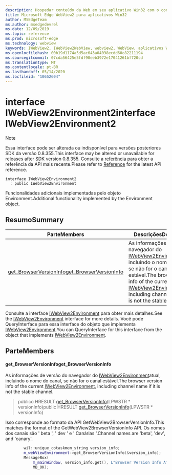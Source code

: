```yaml
---
description: Hospedar conteúdo da Web em seu aplicativo Win32 com o controle WebView2 do Microsoft Edge
title: Microsoft Edge WebView2 para aplicativos Win32
author: MSEdgeTeam
ms.author: msedgedevrel
ms.date: 12/09/2019
ms.topic: reference
ms.prod: microsoft-edge
ms.technology: webview
keywords: IWebView2, IWebView2WebView, webview2, WebView, aplicativos Win32, Win32, Edge
ms.openlocfilehash: 00b19d1174a5d5ac643a04038ecdd60c82211194
ms.sourcegitcommit: 07cda56425e5fdf90eeb3972e17041261bf720cd
ms.translationtype: MT
ms.contentlocale: pt-BR
ms.lasthandoff: 05/14/2020
ms.locfileid: "10652604"
---
```

# <span data-ttu-id="69c29-104">interface IWebView2Environment2</span><span class="sxs-lookup"><span data-stu-id="69c29-104">interface IWebView2Environment2</span></span> 

> [!NOTE]
> <span data-ttu-id="69c29-105">Essa interface pode ser alterada ou indisponível para versões posteriores SDK da versão 0.8.355.</span><span class="sxs-lookup"><span data-stu-id="69c29-105">This interface may be altered or unavailable for releases after SDK version 0.8.355.</span></span> <span data-ttu-id="69c29-106">Consulte a [referência](../../../webview2-api-reference.md) para obter a referência da API mais recente.</span><span class="sxs-lookup"><span data-stu-id="69c29-106">Please refer to [Reference](../../../webview2-api-reference.md) for the latest API reference.</span></span>

```
interface IWebView2Environment2
  : public IWebView2Environment
```

<span data-ttu-id="69c29-107">Funcionalidades adicionais implementadas pelo objeto Environment.</span><span class="sxs-lookup"><span data-stu-id="69c29-107">Additional functionality implemented by the Environment object.</span></span>

## <span data-ttu-id="69c29-108">Resumo</span><span class="sxs-lookup"><span data-stu-id="69c29-108">Summary</span></span>

 <span data-ttu-id="69c29-109">Parte</span><span class="sxs-lookup"><span data-stu-id="69c29-109">Members</span></span>                        | <span data-ttu-id="69c29-110">Descrições</span><span class="sxs-lookup"><span data-stu-id="69c29-110">Descriptions</span></span>
--------------------------------|---------------------------------------------
[<span data-ttu-id="69c29-111">get_BrowserVersionInfo</span><span class="sxs-lookup"><span data-stu-id="69c29-111">get_BrowserVersionInfo</span></span>](#get_browserversioninfo) | <span data-ttu-id="69c29-112">As informações de versão do navegador do [IWebView2Environment](IWebView2Environment.md)atual, incluindo o nome do canal, se não for o canal estável.</span><span class="sxs-lookup"><span data-stu-id="69c29-112">The browser version info of the current [IWebView2Environment](IWebView2Environment.md), including channel name if it is not the stable channel.</span></span>

<span data-ttu-id="69c29-113">Consulte a interface [IWebView2Environment](IWebView2Environment.md) para obter mais detalhes.</span><span class="sxs-lookup"><span data-stu-id="69c29-113">See the [IWebView2Environment](IWebView2Environment.md) interface for more details.</span></span> <span data-ttu-id="69c29-114">Você pode QueryInterface para essa interface do objeto que implementa [IWebView2Environment](IWebView2Environment.md).</span><span class="sxs-lookup"><span data-stu-id="69c29-114">You can QueryInterface for this interface from the object that implements [IWebView2Environment](IWebView2Environment.md).</span></span>

## <span data-ttu-id="69c29-115">Parte</span><span class="sxs-lookup"><span data-stu-id="69c29-115">Members</span></span>

#### <span data-ttu-id="69c29-116">get_BrowserVersionInfo</span><span class="sxs-lookup"><span data-stu-id="69c29-116">get_BrowserVersionInfo</span></span> 

<span data-ttu-id="69c29-117">As informações de versão do navegador do [IWebView2Environment](IWebView2Environment.md)atual, incluindo o nome do canal, se não for o canal estável.</span><span class="sxs-lookup"><span data-stu-id="69c29-117">The browser version info of the current [IWebView2Environment](IWebView2Environment.md), including channel name if it is not the stable channel.</span></span>

> <span data-ttu-id="69c29-118">público HRESULT [get_BrowserVersionInfo](#get_browserversioninfo)(LPWSTR \* versionInfo)</span><span class="sxs-lookup"><span data-stu-id="69c29-118">public HRESULT [get_BrowserVersionInfo](#get_browserversioninfo)(LPWSTR \* versionInfo)</span></span>

<span data-ttu-id="69c29-119">Isso corresponde ao formato da API GetWebView2BrowserVersionInfo.</span><span class="sxs-lookup"><span data-stu-id="69c29-119">This matches the format of the GetWebView2BrowserVersionInfo API.</span></span> <span data-ttu-id="69c29-120">Os nomes dos canais são ' beta ', ' dev ' e ' Canárias '.</span><span class="sxs-lookup"><span data-stu-id="69c29-120">Channel names are 'beta', 'dev', and 'canary'.</span></span>

```cpp
        wil::unique_cotaskmem_string version_info;
        m_webViewEnvironment->get_BrowserVersionInfo(&version_info);
        MessageBox(
            m_mainWindow, version_info.get(), L"Browser Version Info After WebView Creation",
            MB_OK);
```

